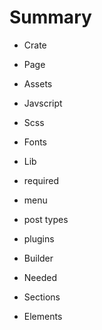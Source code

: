 # Summary

* Crate
* Page
* Assets
* Javscript
* Scss
* Fonts
* Lib
* required
* menu
* post types
* plugins

* Builder
* Needed
* Sections
* Elements


